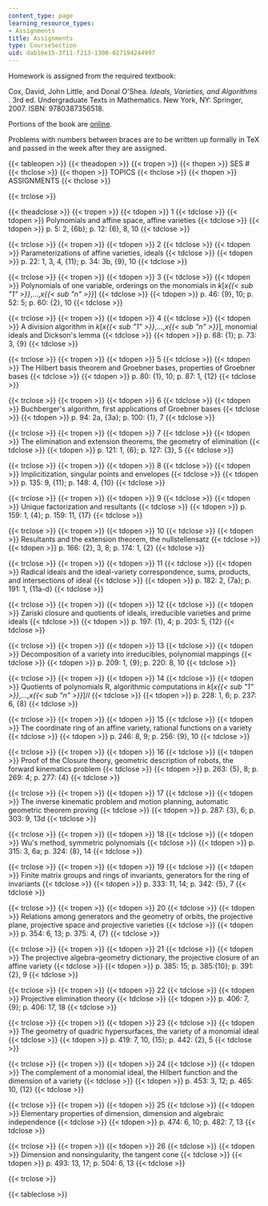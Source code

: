 ```yaml
---
content_type: page
learning_resource_types:
- Assignments
title: Assignments
type: CourseSection
uid: dab16e15-3f11-f213-1300-027194244997
---
```


Homework is assigned from the required textbook:

Cox, David, John Little, and Donal O'Shea. _Ideals, Varieties, and Algorithms_ . 3rd ed. Undergraduate Texts in Mathematics. New York, NY: Springer, 2007. ISBN: 9780387356518.

Portions of the book are [online](http://books.google.com/books?id=yCsDO425PC0C&printsec=frontcover&dq=Ideals,+Varieties,+and+Algorithms#PPA85,M1).

Problems with numbers between braces are to be written up formally in TeX and passed in the week after they are assigned.

{{< tableopen >}}
{{< theadopen >}}
{{< tropen >}}
{{< thopen >}}
SES #
{{< thclose >}}
{{< thopen >}}
TOPICS
{{< thclose >}}
{{< thopen >}}
ASSIGNMENTS
{{< thclose >}}

{{< trclose >}}

{{< theadclose >}}
{{< tropen >}}
{{< tdopen >}}
1
{{< tdclose >}}
{{< tdopen >}}
Polynomials and affine space, affine varieties
{{< tdclose >}}
{{< tdopen >}}
p. 5: 2, {6b}; p. 12: {6}, 8, 10
{{< tdclose >}}

{{< trclose >}}
{{< tropen >}}
{{< tdopen >}}
2
{{< tdclose >}}
{{< tdopen >}}
Parameterizations of affine varieties, ideals
{{< tdclose >}}
{{< tdopen >}}
p. 22: 1, 3, 4, {11}; p. 34: 3b, {9}, 10
{{< tdclose >}}

{{< trclose >}}
{{< tropen >}}
{{< tdopen >}}
3
{{< tdclose >}}
{{< tdopen >}}
Polynomials of one variable, orderings on the monomials in _k_\[_x{{< sub "1" >}}_,...,_x{{< sub "n" >}}_\]
{{< tdclose >}}
{{< tdopen >}}
p. 46: {9}, 10; p. 52: 5; p. 60: {2}, 10
{{< tdclose >}}

{{< trclose >}}
{{< tropen >}}
{{< tdopen >}}
4
{{< tdclose >}}
{{< tdopen >}}
A division algorithm in _k_\[_x{{< sub "1" >}}_,...,_x{{< sub "n" >}}_\], monomial ideals and Dickson's lemma
{{< tdclose >}}
{{< tdopen >}}
p. 68: {1}; p. 73: 3, {9}
{{< tdclose >}}

{{< trclose >}}
{{< tropen >}}
{{< tdopen >}}
5
{{< tdclose >}}
{{< tdopen >}}
The Hilbert basis theorem and Groebner bases, properties of Groebner bases
{{< tdclose >}}
{{< tdopen >}}
p. 80: {1}, 10; p. 87: 1, {12}
{{< tdclose >}}

{{< trclose >}}
{{< tropen >}}
{{< tdopen >}}
6
{{< tdclose >}}
{{< tdopen >}}
Buchberger's algorithm, first applications of Groebner bases
{{< tdclose >}}
{{< tdopen >}}
p. 94: 2a, {3a}; p. 100: {1}, 7
{{< tdclose >}}

{{< trclose >}}
{{< tropen >}}
{{< tdopen >}}
7
{{< tdclose >}}
{{< tdopen >}}
The elimination and extension theorems, the geometry of elimination
{{< tdclose >}}
{{< tdopen >}}
p. 121: 1, {6}; p. 127: {3}, 5
{{< tdclose >}}

{{< trclose >}}
{{< tropen >}}
{{< tdopen >}}
8
{{< tdclose >}}
{{< tdopen >}}
Implicitization, singular points and envelopes
{{< tdclose >}}
{{< tdopen >}}
p. 135: 9, {11}; p. 148: 4, {10}
{{< tdclose >}}

{{< trclose >}}
{{< tropen >}}
{{< tdopen >}}
9
{{< tdclose >}}
{{< tdopen >}}
Unique factorization and resultants
{{< tdclose >}}
{{< tdopen >}}
p. 159: 1, {4}; p. 159: 11, {17}
{{< tdclose >}}

{{< trclose >}}
{{< tropen >}}
{{< tdopen >}}
10
{{< tdclose >}}
{{< tdopen >}}
Resultants and the extension theorem, the nullstellensatz
{{< tdclose >}}
{{< tdopen >}}
p. 166: {2}, 3, 8; p. 174: 1, {2}
{{< tdclose >}}

{{< trclose >}}
{{< tropen >}}
{{< tdopen >}}
11
{{< tdclose >}}
{{< tdopen >}}
Radical ideals and the ideal-variety correspondence, sums, products, and intersections of ideal
{{< tdclose >}}
{{< tdopen >}}
p. 182: 2, {7a}; p. 191: 1, {11a-d}
{{< tdclose >}}

{{< trclose >}}
{{< tropen >}}
{{< tdopen >}}
12
{{< tdclose >}}
{{< tdopen >}}
Zariski closure and quotients of ideals, irreducible varieties and prime ideals
{{< tdclose >}}
{{< tdopen >}}
p. 197: {1}, 4; p. 203: 5, {12}
{{< tdclose >}}

{{< trclose >}}
{{< tropen >}}
{{< tdopen >}}
13
{{< tdclose >}}
{{< tdopen >}}
Decomposition of a variety into irreducibles, polynomial mappings
{{< tdclose >}}
{{< tdopen >}}
p. 209: 1, {9}; p. 220: 8, 10
{{< tdclose >}}

{{< trclose >}}
{{< tropen >}}
{{< tdopen >}}
14
{{< tdclose >}}
{{< tdopen >}}
Quotients of polynomials R, algorithmic computations in _k_\[_x{{< sub "1" >}}_,...,_x{{< sub "n" >}}_\]/_I_
{{< tdclose >}}
{{< tdopen >}}
p. 228: 1, 6; p. 237: 6, {8}
{{< tdclose >}}

{{< trclose >}}
{{< tropen >}}
{{< tdopen >}}
15
{{< tdclose >}}
{{< tdopen >}}
The coordinate ring of an affine variety, rational functions on a variety
{{< tdclose >}}
{{< tdopen >}}
p. 246: 8, 9; p. 256: {9}, 10
{{< tdclose >}}

{{< trclose >}}
{{< tropen >}}
{{< tdopen >}}
16
{{< tdclose >}}
{{< tdopen >}}
Proof of the Closure theory, geometric description of robots, the forward kinematics problem
{{< tdclose >}}
{{< tdopen >}}
p. 263: {5}, 8; p. 269: 4; p. 277: {4}
{{< tdclose >}}

{{< trclose >}}
{{< tropen >}}
{{< tdopen >}}
17
{{< tdclose >}}
{{< tdopen >}}
The inverse kinematic problem and motion planning, automatic geometric theorem proving
{{< tdclose >}}
{{< tdopen >}}
p. 287: {3}, 6; p. 303: 9, 13d
{{< tdclose >}}

{{< trclose >}}
{{< tropen >}}
{{< tdopen >}}
18
{{< tdclose >}}
{{< tdopen >}}
Wu's method, symmetric polynomials
{{< tdclose >}}
{{< tdopen >}}
p. 315: 3, 6a; p. 324: {8}, 14
{{< tdclose >}}

{{< trclose >}}
{{< tropen >}}
{{< tdopen >}}
19
{{< tdclose >}}
{{< tdopen >}}
Finite matrix groups and rings of invariants, generators for the ring of invariants
{{< tdclose >}}
{{< tdopen >}}
p. 333: 11, 14; p. 342: {5}, 7
{{< tdclose >}}

{{< trclose >}}
{{< tropen >}}
{{< tdopen >}}
20
{{< tdclose >}}
{{< tdopen >}}
Relations among generators and the geometry of orbits, the projective plane, projective space and projective varieties
{{< tdclose >}}
{{< tdopen >}}
p. 354: 6, 13; p. 375: 4, {7}
{{< tdclose >}}

{{< trclose >}}
{{< tropen >}}
{{< tdopen >}}
21
{{< tdclose >}}
{{< tdopen >}}
The projective algebra-geometry dictionary, the projective closure of an affine variety
{{< tdclose >}}
{{< tdopen >}}
p. 385: 15; p. 385:{10}; p. 391: {2}, 9
{{< tdclose >}}

{{< trclose >}}
{{< tropen >}}
{{< tdopen >}}
22
{{< tdclose >}}
{{< tdopen >}}
Projective elimination theory
{{< tdclose >}}
{{< tdopen >}}
p. 406: 7, {9}; p. 406: 17, 18
{{< tdclose >}}

{{< trclose >}}
{{< tropen >}}
{{< tdopen >}}
23
{{< tdclose >}}
{{< tdopen >}}
The geometry of quadric hypersurfaces, the variety of a monomial ideal
{{< tdclose >}}
{{< tdopen >}}
p. 419: 7, 10, {15}; p. 442: {2}, 5
{{< tdclose >}}

{{< trclose >}}
{{< tropen >}}
{{< tdopen >}}
24
{{< tdclose >}}
{{< tdopen >}}
The complement of a monomial ideal, the Hilbert function and the dimension of a variety
{{< tdclose >}}
{{< tdopen >}}
p. 453: 3, 12; p. 465: 10, {12}
{{< tdclose >}}

{{< trclose >}}
{{< tropen >}}
{{< tdopen >}}
25
{{< tdclose >}}
{{< tdopen >}}
Elementary properties of dimension, dimension and algebraic independence
{{< tdclose >}}
{{< tdopen >}}
p. 474: 6, 10; p. 482: 7, 13
{{< tdclose >}}

{{< trclose >}}
{{< tropen >}}
{{< tdopen >}}
26
{{< tdclose >}}
{{< tdopen >}}
Dimension and nonsingularity, the tangent cone
{{< tdclose >}}
{{< tdopen >}}
p. 493: 13, 17; p. 504: 6, 13
{{< tdclose >}}

{{< trclose >}}

{{< tableclose >}}